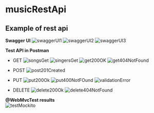 # musicRestApi
## Example of rest api

**Swagger UI**
![swaggerUI1](images/swagger-ui.PNG)
![swaggerUI2](images/swagger-ui2.PNG)
![swaggerUI3](images/swagger-ui3.PNG)

**Test API in Postman**<br/>
  * GET 
  ![songsGet](images/songsGet.PNG)
  ![singersGet](images/singersGet.PNG)
  ![get200OK](images/testGet200.PNG)
  ![get404NotFound](images/testGet404NotFound.PNG)
  
  * POST
  ![post201Created](images/testPost201Created.PNG)
  
  * PUT
  ![put200Ok](images/testPut20Ok.PNG)
  ![put400NotFOund](images/testPut400NotFound.PNG)
  ![validationError](images/validation400BadRequest.PNG)
  
  * DELETE
  ![delete200Ok](images/testDeleted200k.PNG)
  ![delete404NotFound](images/testDeleted404NotFound.PNG)

**@WebMvcTest results**<br/>
 ![testMockito](images/testResults.PNG)
